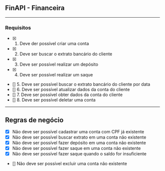 ## FinAPI - Financeira
---
### Requisitos
- [x] 1. Deve der possível criar uma conta
- [x] 2. Deve ser buscar o extrato bancário do cliente
- [x] 3. Deve ser possível realizar um depósito
- [x] 4. Deve ser possível realizar um saque
- [] 5. Deve ser possível buscar o extrato bancário do cliente por data
- [] 6. Deve ser possível atualizar dados da conta do cliente
- [] 7. Deve ser possível obter dados da conta do cliente
- [] 8. Deve ser possível deletar uma conta

---

## Regras de negócio

- [x] Não deve ser possível cadastrar uma conta com CPF já existente
- [x] Não deve ser possível buscar extrato em uma conta não existente
- [x] Não deve ser possível fazer depósito em uma conta não existente
- [x] Não deve ser possível fazer saque em uma conta não existente
- [x] Não deve ser possível fazer saque quando o saldo for insuficiente
- [] Não deve ser possível excluir uma conta não existente